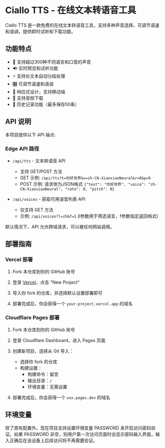 # Ciallo TTS - 在线文本转语音工具

Ciallo TTS 是一款免费的在线文本转语音工具，支持多种声音选择，可调节语速和语调，提供即时试听和下载功能。

## 功能特点

- 🎯 支持超过300种不同语言和口音的声音
- 🔊 实时预览和试听功能
- ⚡ 支持长文本自动分段处理
- 🎛️ 可调节语速和语调
- 📱 响应式设计，支持移动端
- 💾 支持音频下载
- 📝 历史记录功能（最多保存50条）

## API 说明

本项目提供以下 API 端点:

### Edge API 路径

- `/api/tts` - 文本转语音 API
  - 支持 GET/POST 方法
  - GET 示例: `/api/tts?t=你好世界&v=zh-CN-XiaoxiaoNeural&r=0&p=0`
  - POST 示例: 请求体为JSON格式 `{"text": "你好世界", "voice": "zh-CN-XiaoxiaoNeural", "rate": 0, "pitch": 0}`

- `/api/voices` - 获取可用语音列表 API
  - 仅支持 GET 方法
  - 示例: `/api/voices?l=zh&f=1` (l参数用于筛选语言，f参数指定返回格式)

默认情况下，API 允许跨域请求，可以被任何网站调用。

## 部署指南

### Vercel 部署

1. Fork 本仓库到你的 GitHub 账号

2. 登录 [Vercel](https://vercel.com/)，点击 "New Project"

3. 导入你 fork 的仓库，并选择默认设置部署即可

4. 部署完成后，你会获得一个 `your-project.vercel.app` 的域名

### Cloudflare Pages 部署

1. Fork 本仓库到你的 GitHub 账号

2. 登录 Cloudflare Dashboard，进入 Pages 页面

3. 创建新项目，选择从 Git 导入：
   - 选择你 fork 的仓库
   - 构建设置：
     - 构建命令：留空
     - 输出目录：`/`
     - 环境变量：无需设置

4. 部署完成后，你会获得一个 `xxx.pages.dev` 的域名

## 环境变量

除了原有配置外，现在项目支持设置环境变量 PASSWORD 来开启访问密码验证。如果 PASSWORD 非空，则用户第一次访问页面时会显示密码输入界面，输入正确后在该设备上后续访问将不再需要验证。

